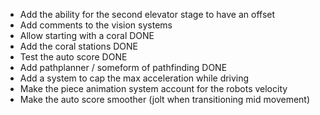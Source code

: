 * Add the ability for the second elevator stage to have an offset
 * Add comments to the vision systems
 * Allow starting with a coral  DONE
 * Add the coral stations  DONE
 * Test the auto score  DONE
 * Add pathplanner / someform of pathfinding  DONE
 * Add a system to cap the max acceleration while driving
 * Make the piece animation system account for the robots velocity
 * Make the auto score smoother (jolt when transitioning mid movement)